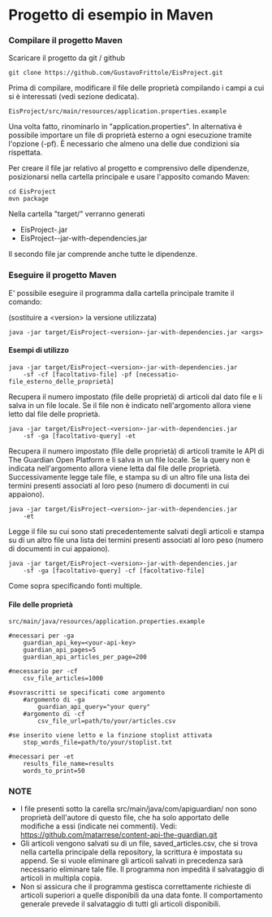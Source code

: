 # Progetto di esempio in Maven

### Compilare il progetto Maven

Scaricare il progetto da git / github
    
    git clone https://github.com/GustavoFrittole/EisProject.git

Prima di compilare, modificare il file delle proprietà
compilando i campi a cui si è interessati (vedi sezione dedicata).

    EisProject/src/main/resources/application.properties.example

Una volta fatto, rinominarlo in "application.properties". In alternativa è possibile
importare un file di proprietà esterno a ogni esecuzione tramite l'opzione (-pf).
È necessario che almeno una delle due condizioni sia rispettata.

Per creare il file jar relativo al progetto e comprensivo delle dipendenze,
posizionarsi nella cartella principale e usare l'apposito comando Maven:
    
    cd EisProject
    mvn package

Nella cartella "target/" verranno generati

- EisProject-<version>.jar
- EisProject-<version>-jar-with-dependencies.jar

Il secondo file jar comprende anche tutte le dipendenze.

### Eseguire il progetto Maven

E' possibile eseguire il programma dalla cartella principale tramite il comando:

(sostituire a \<version> la versione utilizzata)

    java -jar target/EisProject-<version>-jar-with-dependencies.jar <args>

#### Esempi di utilizzo

    java -jar target/EisProject-<version>-jar-with-dependencies.jar
        -sf -cf [facoltativo-file] -pf [necessatio-file_esterno_delle_proprietà]
Recupera il numero impostato (file delle proprietà) di articoli dal dato file
e li salva in un file locale. Se il file non è indicato nell'argomento
allora viene letto dal file delle proprietà.

    java -jar target/EisProject-<version>-jar-with-dependencies.jar
        -sf -ga [facoltativo-query] -et
Recupera il numero impostato (file delle proprietà) di articoli tramite le API
di The Guardian Open Platform e li salva in un file locale. 
Se la query non è indicata nell'argomento allora viene letta dal file delle proprietà.
Successivamente legge tale file, e stampa su di un altro file una lista dei termini
presenti associati al loro peso (numero di documenti in cui appaiono).

    java -jar target/EisProject-<version>-jar-with-dependencies.jar
        -et
Legge il file su cui sono stati precedentemente salvati degli articoli
e stampa su di un altro file una lista dei termini
presenti associati al loro peso (numero di documenti in cui appaiono).

    java -jar target/EisProject-<version>-jar-with-dependencies.jar
        -sf -ga [facoltativo-query] -cf [facoltativo-file]
Come sopra specificando fonti multiple.

#### File delle proprietà

    src/main/java/resources/application.properties.example

    #necessari per -ga
        guardian_api_key=<your-api-key>
        guardian_api_pages=5
        guardian_api_articles_per_page=200

    #necessario per -cf
        csv_file_articles=1000

    #sovrascritti se specificati come argomento
        #argomento di -ga
            guardian_api_query="your query"
        #argomento di -cf
            csv_file_url=path/to/your/articles.csv

    #se inserito viene letto e la finzione stoplist attivata
        stop_words_file=path/to/your/stoplist.txt

    #necessari per -et
        results_file_name=results
        words_to_print=50

### NOTE
- I file presenti sotto la carella src/main/java/com/apiguardian/
non sono proprietà dell'autore di questo file,
che ha solo apportato delle modifiche a essi (indicate nei commenti).
Vedi: https://github.com/matarrese/content-api-the-guardian.git
- Gli articoli vengono salvati su di un file, saved_articles.csv, che si trova nella cartella principale 
della repository, la scrittura è impostata su append. Se si vuole eliminare
gli articoli salvati in precedenza sarà necessario eliminare tale file. Il programma
non impedità il salvataggio di articoli in multipla copia.
- Non si assicura che il programma gestisca correttamente richieste di articoli
superiori a quelle disponibili da una data fonte. Il comportamento generale
prevede il salvataggio di tutti gli articoli disponibili.





